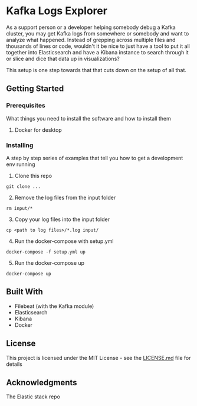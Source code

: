 # Kafka Logs Explorer

As a support person or a developer helping somebody debug a Kafka cluster, you may get Kafka logs from somewhere or somebody and want to analyze what happened.
Instead of grepping across multiple files and thousands of lines or code, wouldn't it be nice to just have a tool to put it all together into Elasticsearch
and have a Kibana instance to search through it or slice and dice that data up in visualizations?

This setup is one step towards that that cuts down on the setup of all that.


## Getting Started

### Prerequisites

What things you need to install the software and how to install them

1. Docker for desktop

### Installing

A step by step series of examples that tell you how to get a development env running

1. Clone this repo
```
git clone ...
```

2. Remove the log files from the input folder
```
rm input/*
```

3. Copy your log files into the input folder
```
cp <path to log files>/*.log input/
```

4. Run the docker-compose with setup.yml
```
docker-compose -f setup.yml up
```

5. Run the docker-compose up
```
docker-compose up
```

## Built With

* Filebeat (with the Kafka module)
* Elasticsearch
* Kibana
* Docker


## License

This project is licensed under the MIT License - see the [LICENSE.md](LICENSE.md) file for details

## Acknowledgments

The Elastic stack repo

